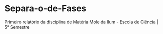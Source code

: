 # Separa-o-de-Fases
Primeiro relatório da disciplina de Matéria Mole da Ilum - Escola de Ciência | 5° Semestre
